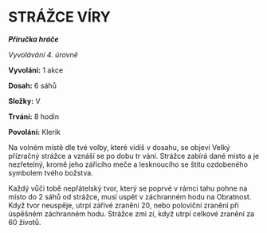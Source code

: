 # STRÁŽCE VÍRY

***Příručka hráče***

*Vyvolávání 4. úrovně*

**Vyvolání:** 1 akce

**Dosah:** 6 sáhů

**Složky:** V

**Trvání:** 8 hodin

**Povolání:** Klerik

Na volném místě dle tvé volby, které vidíš v dosahu, se objeví Velký přízračný strážce a vznáší se po dobu tr vání. Strážce zabírá dané místo a je nezřetelný, kromě jeho zářícího meče a lesknoucího se štítu ozdobeného symbolem tvého božstva. 

Každý vůči tobě nepřátelský tvor, který se poprvé v rámci tahu pohne na místo do 2 sáhů od strážce, musí uspět v záchranném hodu na Obratnost. Když tvor neuspěje, utrpí zářivé zranění 20, nebo poloviční zranění při úspěšném záchranném hodu. Strážce zmi zí, když utrpí celkové zranění za 60 životů.